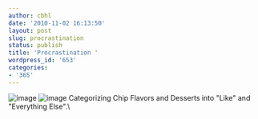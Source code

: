 ```yaml
---
author: cbhl
date: '2010-11-02 16:13:50'
layout: post
slug: procrastination
status: publish
title: 'Procrastination '
wordpress_id: '653'
categories:
- '365'
---
```


![image](http://blog.azuresky.ca/blog/wp-content/uploads/2010/11/wpid-IMG_20101102_154010.jpg)
![image](http://blog.azuresky.ca/blog/wp-content/uploads/2010/11/wpid-wp-1288727517610.jpg)
Categorizing Chip Flavors and Desserts into "Like" and "Everything
Else".\

